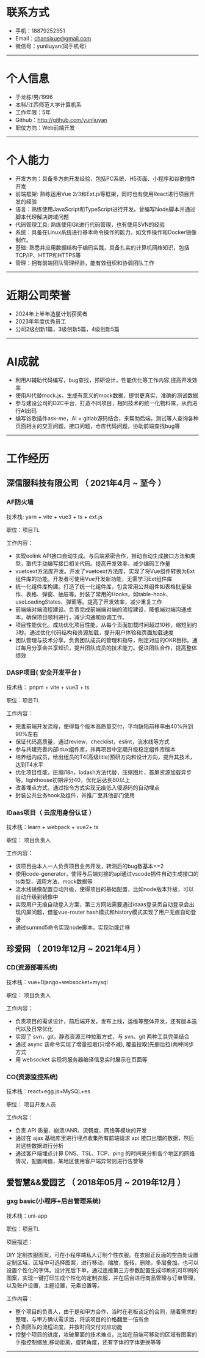 # 联系方式
- 手机：18879252951
- Email：chansixue@gmail.com
- 微信号：yunliuyan(同手机号)
---

# 个人信息

 - 于龙栋/男/1996 
 - 本科/江西师范大学计算机系
 - 工作年限：5年
 - Github：http://github.com/yunliuyan 
 - 职位方向：Web前端开发

---

# 个人能力
 - 开发方向：具备多方向开发经验，包括PC系统、H5页面、小程序和谷歌插件开发
 - 前端框架: 熟练运用Vue 2/3和Ext.js等框架，同时也有使用React进行项目开发的经验
 - 语言：熟练使用JavaScript和TypeScript进行开发。曾编写Node脚本并通过脚本代理解决跨域问题
 - 代码管理工具: 熟练使用Git进行代码管理，也有使用SVN的经验
 - 系统：具备在Linux系统进行基本命令操作的能力，如文件操作和Docker镜像制作。
 - 基础: 熟悉并应用数据结构于编码实践，具备扎实的计算机网络知识，包括TCP/IP、HTTP和HTTPS等
 - 管理：拥有前端团队管理经验，能有效组织和协调团队工作
---
# 近期公司荣誉
 - 2024年上半年造星计划获奖者
 - 2023年年度优秀员工
 - 公司2级创新1篇，3级创新5篇，4级创新5篇
---  
# AI成就
 - 利用AI辅助代码编写，bug查找，预研设计，性能优化等工作内容,提高开发效率
 - 使用AI代替mock.js，生成有意义的mock数据，提供更真实、准确的测试数据
 - 参与建设公司的D2C平台，打造不同项目，相同技术的统一化物料库，从而进行AI出码
 - 编写谷歌插件ask-me，AI + gitlab源码结合，来帮助后端，测试等人查询各种页面相关的交互问题，接口问题，仓库代码问题，协助前端查找bug等
---

# 工作经历

## 深信服科技有限公司 （ 2021年4月 ~ 至今 ）

### AF防火墙
技术栈: yarn + vite + vue3 + ts + ext.js

职位：项目TL

工作内容：
  - 实现eolink API接口自动生成。与后端紧密合作，推动自动生成接口方法和类型，取代手动编写接口相关代码。提高开发效率，减少编码工作量
  - vuetoext方法库开发。开发了vuetoext方法库，实现了将Vue组件转换为Ext组件库的功能。开发者可使用Vue开发新功能，无需学习Ext组件库
  - 统一化组件库构建。打造了统一化组件库，包含常用公共组件如表格批量操作、表格、弹窗、抽屉等。封装了常用的Hooks，如table-hook、useLoadingStates、弹窗等。提高了开发效率，减少重复工作
  - 前端端对端流程建设。负责完成前端端对端的流程建设，降低端对端沟通成本。确保项目顺利进行，减少沟通和协调工作。
  - 项目性能优化。成功优化项目性能，从每个页面加载时间超过10秒，缩短到约3秒。通过优化代码结构和资源加载，提升用户体验和页面加载速度
  - 团队管理与技术分享。负责团队成员的管理和指导，制定对应的OKR目标。通过每月分享会共享知识，提升团队成员的技术能力。促进团队合作，提高整体绩效

### DASP项目( 安全开发平台 ) 
技术栈： pnpm + vite + vue3 + ts

职位：项目TL

工作内容：

 - 完善前端开发流程，使得每个版本高质量交付，平均缺陷前移率由40%升到90%左右
 - 保证代码高质量，通过review，checklist，eslint，流水线等方式
 - 参与共建完善内部idux组件库，并再项目中定期升级稳定组件库版本
 - 培养组内成员，给出组员的T4(高级title)预研方向和设计方向，提升其技术，达到T4水平
 - 优化项目性能，压缩i18n，lodash方法代替，压缩图片，首屏资源加载异步等。lighthouse初期评分40，优化后达到80以上
 - 改善埋点方式，通过指令方式实现无痕低入侵源码的自动埋点
 - 封装公共业务hook及组件，并推广至其他部门使用

### IDaas项目（ 云应用身份认证 ）
 技术栈：learn + webpack + vue2+ ts

 职位： 项目负责人

 工作内容：

 - 该项目由本人一人负责项目业务开发，转测后的bug数基本<=2
 - 使用code-generator，使得与后端对接的api通过vscode插件自动生成接口的ts类型，调用方法，mock数据等
 - 流水线镜像配置自动升级，使得项目的基础配置，比如node版本升级，可以自动升级到镜像中
 - 实现用户无痕自动登入方案，第三方网站需要通过idaas登录页自动登录会出现闪屏问题，借鉴vue-router hash模式和history模式实现了用户无痕自动登录
 - 通过summd5命令实现node脚本，实现功能迁移
 
## 珍爱网 （ 2019年12月 ~ 2021年4月 ）


### CD(资源部署系统)
 技术栈：vue+Django+websocket+mysql

 职位： 项目负责人

 工作内容：

 - 负责项目的需求设计，前后端开发，发布上线，运维等整体开发，还有版本迭代以及日常优化
 - 实现了 svn，git，静态资源三种拉取方式，与 svn、git 两种工具完美结合
 - 通过 async 该命令实现了增量拉取(只增不减), 覆盖拉取(先删后拉)两种同步方式
 - 用 websocket 实现将服务器编译信息实时展示在页面等


### CO(资源监控系统)
 技术栈：react+egg.js+MySQL+es

 职位： 项目开发人员

 工作内容：

 - 负责 API 质量、崩溃/ANR、流畅度、网络等模块的开发
 - 通过在 ajax 基础库里进行埋点收集所有前端请求 api 接口出错的数据，然后对这些数据进行分析
 - 通过客户端埋点计算 DNS、TSL、TCP、ping 的时间来分析各个地区的网络情况，配置阈值，某地区使用客户端异常则进行告警等

## 爱智慧&&爱园艺 （ 2018年05月 ~ 2019年12月 ）

### gxg basic(小程序+后台管理系统)
 技术栈：uni-app

 职位：项目TL

 项目描述：

 DIY 定制衣服图案，可在小程序端私人订制个性衣服。在衣服正反面的空白处设置定制区域，区域中可选择图案，进行移动，缩放，旋转，删除，多层叠加。也可以设置个性化的字体。设计完后下单，通过连接第三方参数配置生成印刷机可印刷的图案，实现一键打印生成个性化的定制衣服，并在后台进行商品管理与订单管理，以及账户设置，主题设置，元素设置等。

 工作内容：
 - 整个项目的负责人，由于是和甲方合作，当时在老板谈定的合同，随着需求的整理，与甲方确认需求后，将该项目的价格翻至一倍有余
 - 负责团队的流程进度，并按时间交付对应功能
 - 控整个项目的进度，攻破里面的技术难点，比如在前端可移动的区域有图案的手指控制缩放,移动距离，旋转角度，还有字体的字体更换等等
---
